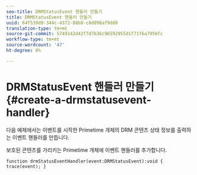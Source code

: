 ```yaml
---
seo-title: DRMStatusEvent 핸들러 만들기
title: DRMStatusEvent 핸들러 만들기
uuid: 64f539d9-344c-4372-88b8-c8d098af9dd8
translation-type: tm+mt
source-git-commit: 5749142d42f7d7b36c96592955d1f71f6a7956fc
workflow-type: tm+mt
source-wordcount: '47'
ht-degree: 0%

---
```



# DRMStatusEvent 핸들러 만들기{#create-a-drmstatusevent-handler}

다음 예제에서는 이벤트를 시작한 Primetime 개체의 DRM 콘텐츠 상태 정보를 출력하는 이벤트 핸들러를 만듭니다.

보호된 콘텐츠를 가리키는 Primetime 개체에 이벤트 핸들러를 추가합니다.

```
function drmStatusEventHandler(event:DRMStatusEvent):void { trace(event); } 
```

